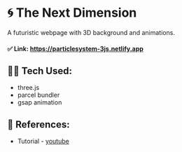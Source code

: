 # 🌀 The Next Dimension

A futuristic webpage with 3D background and animations.

#### ✅ Link: https://particlesystem-3js.netlify.app

## 👩‍💻 Tech Used:

- three.js
- parcel bundler
- gsap animation

## 🔎 References:

- Tutorial - [youtube](https://youtu.be/dLYMzNmILQA)
